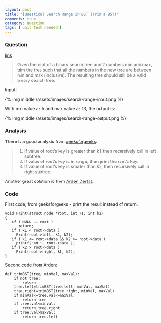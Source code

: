 ```yaml
---
layout: post
title: "[Question] Search Range in BST (Trim a BST)"
comments: true
category: Question
tags: [ unit test needed ]
---
```



### Question 

[link](http://www.ardendertat.com/2012/01/17/programming-interview-questions-26-trim-binary-search-tree/)

> Given the root of a binary search tree and 2 numbers min and max, trim the tree such that all the numbers in the new tree are between min and max (inclusive). The resulting tree should still be a valid binary search tree. 

Input: 

{% img middle /assets/images/search-range-input.png %}

With min value as 5 and max value as 13, the output is:

{% img middle /assets/images/search-range-output.png %}

### Analysis 

There is a good analysis from [geeksforgeeks](http://www.geeksforgeeks.org/print-bst-keys-in-the-given-range/): 

>1. If value of root’s key is greater than k1, then recursively call in left subtree.
>2. If value of root’s key is in range, then print the root’s key.
>3. If value of root’s key is smaller than k2, then recursively call in right subtree.

Another great solution is from [Arden Dertat](http://www.ardendertat.com/2012/01/17/programming-interview-questions-26-trim-binary-search-tree/).

### Code

First code, from geeksforgeeks - print the result instead of return.

    void Print(struct node *root, int k1, int k2)
    {
       if ( NULL == root )
          return;
       if ( k1 < root->data )
         Print(root->left, k1, k2);
       if ( k1 <= root->data && k2 >= root->data )
         printf("%d ", root->data );
       if ( k2 > root->data )
         Print(root->right, k1, k2);
    }

Second code from Arden:

    def trimBST(tree, minVal, maxVal): 
        if not tree: 
            return 
        tree.left=trimBST(tree.left, minVal, maxVal) 
        tree.right=trimBST(tree.right, minVal, maxVal) 
        if minVal<=tree.val<=maxVal: 
            return tree 
        if tree.val<minVal: 
            return tree.right 
        if tree.val>maxVal: 
            return tree.left
